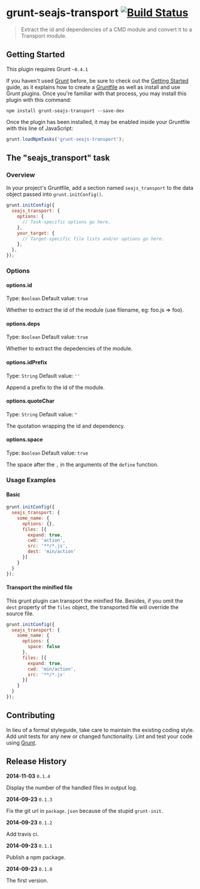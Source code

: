 # grunt-seajs-transport [![Build Status](https://travis-ci.org/Alex1990/grunt-seajs-transport.svg)](https://travis-ci.org/Alex1990/grunt-seajs-transport)

> Extract the id and dependencies of a CMD module and convert it to a Transport module.

## Getting Started
This plugin requires Grunt `~0.4.1`

If you haven't used [Grunt](http://gruntjs.com/) before, be sure to check out the [Getting Started](http://gruntjs.com/getting-started) guide, as it explains how to create a [Gruntfile](http://gruntjs.com/sample-gruntfile) as well as install and use Grunt plugins. Once you're familiar with that process, you may install this plugin with this command:

```shell
npm install grunt-seajs-transport --save-dev
```

Once the plugin has been installed, it may be enabled inside your Gruntfile with this line of JavaScript:

```js
grunt.loadNpmTasks('grunt-seajs-transport');
```

## The "seajs_transport" task

### Overview
In your project's Gruntfile, add a section named `seajs_transport` to the data object passed into `grunt.initConfig()`.

```js
grunt.initConfig({
  seajs_transport: {
    options: {
      // Task-specific options go here.
    },
    your_target: {
      // Target-specific file lists and/or options go here.
    },
  },
});
```

### Options

#### options.id
Type: `Boolean`
Default value: `true`

Whether to extract the id of the module (use filename, eg: foo.js => foo).

#### options.deps
Type: `Boolean`
Default value: `true`

Whether to extract the depedencies of the module.

#### options.idPrefix
Type: `String`
Default value: `''`

Append a prefix to the id of the module.

#### options.quoteChar
Type: `String`
Default value: `"`

The quotation wrapping the id and dependency.

#### options.space
Type: `Boolean`
Default value: `true`

The space after the `,` in the arguments of the `define` function.

### Usage Examples

#### Basic

```js
grunt.initConfig({
  seajs_transport: {
    some_name: {
      options: {},
      files: [{
        expand: true,
        cwd: 'action',
        src: '**/*.js',
        dest: 'min/action'
      }]
    }
  }
});
```

#### Transport the minified file

This grunt plugin can transport the minified file. 
Besides, if you omit the `dest` property of the `files` object, 
the transported file will override the source file.

```js
grunt.initConfig({
  seajs_transport: {
    some_name: {
      options: {
        space: false
      },
      files: [{
        expand: true,
        cwd: 'min/action',
        src: '**/*.js'
      }]
    }
  }
});
```

## Contributing
In lieu of a formal styleguide, take care to maintain the existing coding style. Add unit tests for any new or changed functionality. Lint and test your code using [Grunt](http://gruntjs.com/).

## Release History

**2014-11-03** `0.1.4`

Display the number of the handled files in output log.

**2014-09-23** `0.1.3`

Fix the git url in `package.json` because of the stupid `grunt-init`.

**2014-09-23** `0.1.2`

Add travis ci.

**2014-09-23** `0.1.1`

Publish a npm package.

**2014-09-23** `0.1.0`

The first version.
